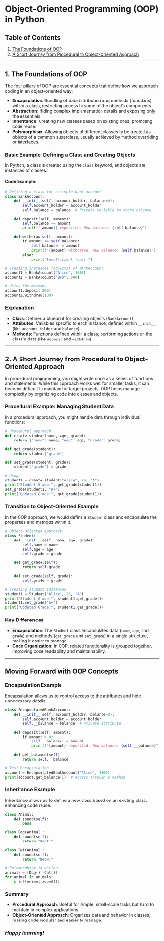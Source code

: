 # Object-Oriented Programming (OOP) in Python


## Table of Contents
1. [The Foundations of OOP](#1-the-foundations-of-oop)
2. [A Short Journey from Procedural to Object-Oriented Approach](#2-a-short-journey-from-procedural-to-object-oriented-approach)

---

## 1. The Foundations of OOP

The four pillars of OOP are essential concepts that define how we approach coding in an object-oriented way:
- **Encapsulation**: Bundling of data (attributes) and methods (functions) within a class, restricting access to some of the object’s components.
- **Abstraction**: Hiding complex implementation details and exposing only the essentials.
- **Inheritance**: Creating new classes based on existing ones, promoting code reuse.
- **Polymorphism**: Allowing objects of different classes to be treated as objects of a common superclass, usually achieved by method overriding or interfaces.

### Basic Example: Defining a Class and Creating Objects
In Python, a class is created using the `class` keyword, and objects are instances of classes.

#### Code Example:
```python
# Defining a class for a simple bank account
class BankAccount:
    def __init__(self, account_holder, balance=0):
        self.account_holder = account_holder
        self.balance = balance  # Private variable to store balance

    def deposit(self, amount):
        self.balance += amount
        print(f"{amount} deposited. New balance: {self.balance}")

    def withdraw(self, amount):
        if amount <= self.balance:
            self.balance -= amount
            print(f"{amount} withdrawn. New balance: {self.balance}")
        else:
            print("Insufficient funds.")

# Creating instances (objects) of BankAccount
account1 = BankAccount("Alice", 1000)
account2 = BankAccount("Bob", 500)

# Using the methods
account1.deposit(200)
account2.withdraw(100)
```

### Explanation
- **Class**: Defines a blueprint for creating objects (`BankAccount`).
- **Attributes**: Variables specific to each instance, defined within `__init__` (like `account_holder` and `balance`).
- **Methods**: Functions defined within a class, performing actions on the class's data (like `deposit` and `withdraw`).

---

## 2. A Short Journey from Procedural to Object-Oriented Approach

In procedural programming, you might write code as a series of functions and statements. While this approach works well for smaller tasks, it can become difficult to maintain for larger projects. OOP helps manage complexity by organizing code into classes and objects.

### Procedural Example: Managing Student Data
In a procedural approach, you might handle data through individual functions:

```python
# Procedural approach
def create_student(name, age, grade):
    return {"name": name, "age": age, "grade": grade}

def get_grade(student):
    return student["grade"]

def set_grade(student, grade):
    student["grade"] = grade

# Usage
student1 = create_student("Alice", 20, "A")
print("Student Grade:", get_grade(student1))
set_grade(student1, "A+")
print("Updated Grade:", get_grade(student1))
```

### Transition to Object-Oriented Example
In the OOP approach, we would define a `Student` class and encapsulate the properties and methods within it.

```python
# Object-Oriented approach
class Student:
    def __init__(self, name, age, grade):
        self.name = name
        self.age = age
        self.grade = grade

    def get_grade(self):
        return self.grade

    def set_grade(self, grade):
        self.grade = grade

# Creating student instances
student1 = Student("Alice", 20, "A")
print("Student Grade:", student1.get_grade())
student1.set_grade("A+")
print("Updated Grade:", student1.get_grade())
```

### Key Differences
- **Encapsulation**: The `Student` class encapsulates data (`name`, `age`, and `grade`) and methods (`get_grade` and `set_grade`) in a single structure, making it easier to manage.
- **Code Organization**: In OOP, related functionality is grouped together, improving code readability and maintainability.

---

## Moving Forward with OOP Concepts

### Encapsulation Example
Encapsulation allows us to control access to the attributes and hide unnecessary details.

```python
class EncapsulatedBankAccount:
    def __init__(self, account_holder, balance=0):
        self.account_holder = account_holder
        self.__balance = balance  # Private attribute

    def deposit(self, amount):
        if amount > 0:
            self.__balance += amount
            print(f"{amount} deposited. New balance: {self.__balance}")

    def get_balance(self):
        return self.__balance

# Test Encapsulation
account = EncapsulatedBankAccount("Alice", 1000)
print(account.get_balance())  # Access through a method
```

### Inheritance Example
Inheritance allows us to define a new class based on an existing class, enhancing code reuse.

```python
class Animal:
    def sound(self):
        pass

class Dog(Animal):
    def sound(self):
        return "Woof!"

class Cat(Animal):
    def sound(self):
        return "Meow!"

# Polymorphism in action
animals = [Dog(), Cat()]
for animal in animals:
    print(animal.sound())
```

### Summary
- **Procedural Approach**: Useful for simple, small-scale tasks but hard to maintain in complex applications.
- **Object-Oriented Approach**: Organizes data and behavior in classes, making code modular and easier to manage.

### _Happy learning!_


